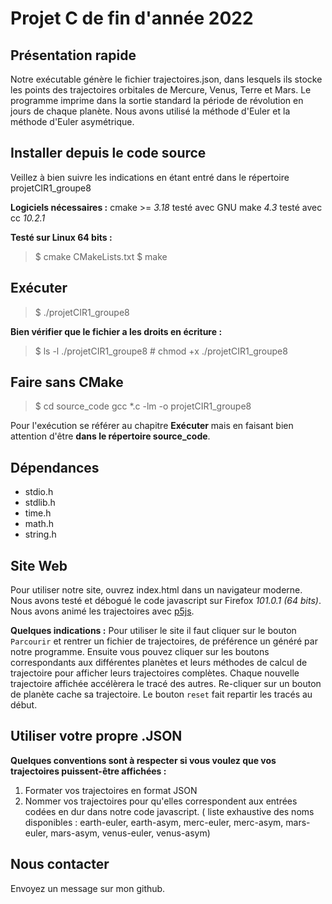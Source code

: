 # Projet C de fin d'année 2022
## Présentation rapide
Notre exécutable génère le fichier trajectoires.json, dans lesquels ils stocke les points des trajectoires orbitales de Mercure, Venus, Terre et Mars. Le programme imprime dans la sortie standard la période de révolution en jours de chaque planète. Nous avons utilisé la méthode d'Euler et la méthode d'Euler asymétrique. 
## Installer depuis le code source
Veillez à bien suivre les indications en étant entré dans le répertoire projetCIR1_groupe8

**Logiciels nécessaires :**
cmake >= *3.18*
testé avec GNU make *4.3*
testé avec cc *10.2.1*

**Testé sur Linux 64 bits :**
>$ cmake CMakeLists.txt
>$ make

## Exécuter

> $ ./projetCIR1_groupe8

**Bien vérifier que le fichier a les droits en écriture :**
> $ ls -l ./projetCIR1_groupe8
> \# chmod +x ./projetCIR1_groupe8


## Faire sans CMake

> $ cd source_code
> gcc *.c -lm -o projetCIR1_groupe8

Pour l'exécution se référer au chapitre **Exécuter** mais en faisant bien attention d'être **dans le répertoire source_code**.

## Dépendances

 - stdio.h  
- stdlib.h  
- time.h  
- math.h
- string.h
## Site Web
Pour utiliser notre site, ouvrez index.html dans un navigateur moderne.
Nous avons testé et débogué le code javascript sur Firefox *101.0.1 (64 bits)*.
Nous avons animé les trajectoires avec [p5js](https://p5js.org/).

**Quelques indications :**
Pour utiliser le site il faut cliquer sur le bouton `Parcourir` et rentrer un fichier de trajectoires, de préférence un généré par notre programme.
Ensuite vous pouvez cliquer sur les boutons correspondants aux différentes planètes et leurs méthodes de calcul de trajectoire pour afficher leurs trajectoires complètes.
Chaque nouvelle trajectoire affichée accélèrera le tracé des autres.
Re-cliquer sur un bouton de planète cache sa trajectoire.
Le bouton `reset` fait repartir les tracés au début. 
## Utiliser votre propre .JSON
**Quelques conventions sont à respecter si vous voulez que vos trajectoires puissent-être affichées :**

 1. Formater vos trajectoires en format JSON
 2. Nommer vos trajectoires pour qu'elles correspondent aux entrées codées en dur dans notre code javascript. ( liste exhaustive des noms disponibles : earth-euler, earth-asym, merc-euler, merc-asym, mars-euler, mars-asym, venus-euler, venus-asym)

## Nous contacter

Envoyez un message sur mon github.